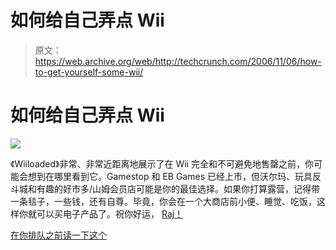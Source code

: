# 如何给自己弄点 Wii 

> 原文：<https://web.archive.org/web/http://techcrunch.com/2006/11/06/how-to-get-yourself-some-wii/>

# 如何给自己弄点 Wii

![](img/ac72c5ee31923d34c642c024e0534c9d.png)

《Wiiloaded》非常、非常近距离地展示了在 Wii 完全和不可避免地售罄之前，你可能会想到在哪里看到它。Gamestop 和 EB Games 已经上市，但沃尔玛、玩具反斗城和有趣的好市多/山姆会员店可能是你的最佳选择。如果你打算露营，记得带一条毯子，一些钱，还有自尊。毕竟，你会在一个大商店前小便、睡觉、吃饭，这样你就可以买电子产品了。祝你好运， [Raj！](https://web.archive.org/web/20130627213128/http://www.crunchgear.com/author/raj)

[在你排队之前读一下这个](https://web.archive.org/web/20130627213128/http://www.wiiloaded.com/wiinews-3040)